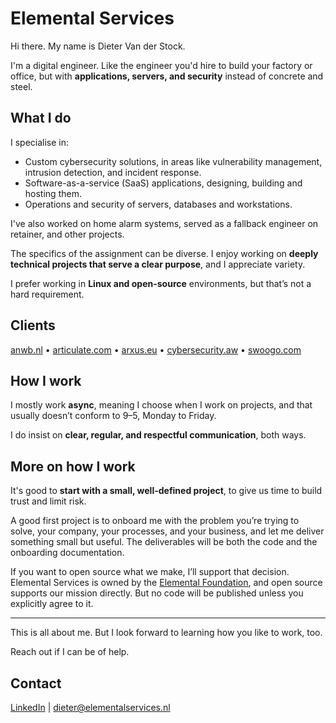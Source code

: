 # Elemental Services

Hi there. My name is Dieter Van der Stock.  

I'm a digital engineer. Like the engineer you'd hire to build your factory or office, but with **applications, servers, and security** instead of concrete and steel.

## What I do

I specialise in:

- Custom cybersecurity solutions, in areas like vulnerability management, intrusion detection, and incident response.
- Software-as-a-service (SaaS) applications, designing, building and hosting them.
- Operations and security of servers, databases and workstations.

I've also worked on home alarm systems, served as a fallback engineer on retainer, and other projects.  

The specifics of the assignment can be diverse. I enjoy working on **deeply technical projects that serve a clear purpose**, and I appreciate variety.

I prefer working in **Linux and open-source** environments, but that’s not a hard requirement.

## Clients

[anwb.nl](https://anwb.nl) • [articulate.com](https://articulate.com) • [arxus.eu](https://arxus.eu) • [cybersecurity.aw](https://cybersecurity.aw/) • [swoogo.com](https://swoogo.com)

## How I work

I mostly work **async**, meaning I choose when I work on projects, and that usually doesn’t conform to 9–5, Monday to Friday.  

I do insist on **clear, regular, and respectful communication**, both ways. 

## More on how I work 

It's good to **start with a small, well-defined project**, to give us time to build trust and limit risk.

A good first project is to onboard me with the problem you’re trying to solve, your company, your processes, and your business, and let me deliver something small but useful. The deliverables will be both the code and the onboarding documentation.  

If you want to open source what we make, I’ll support that decision. Elemental Services is owned by the [Elemental Foundation](https://elementalfoundation.org), and open source supports our mission directly. But no code will be published unless you explicitly agree to it. 

---

This is all about me. But I look forward to learning how you like to work, too.  

Reach out if I can be of help.  
## Contact

[LinkedIn](https://linkedin.com/in/vanderstockdieter) | dieter@elementalservices.nl


